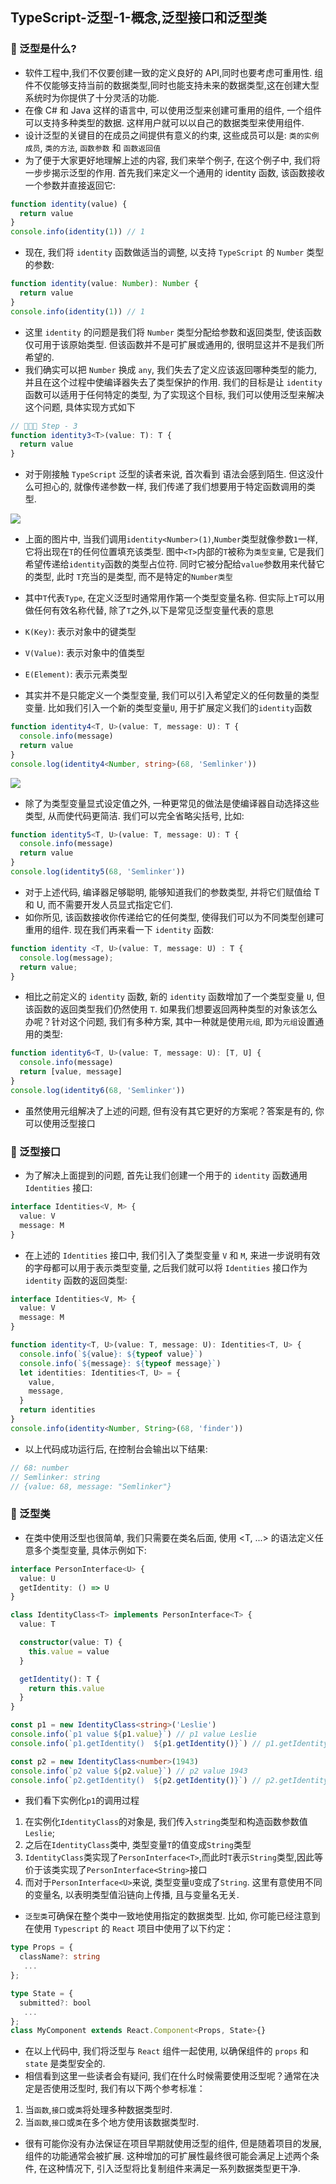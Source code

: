 ## TypeScript-泛型-1-概念,泛型接口和泛型类


### 🚀 泛型是什么?
- 软件工程中,我们不仅要创建一致的定义良好的 API,同时也要考虑可重用性. 组件不仅能够支持当前的数据类型,同时也能支持未来的数据类型,这在创建大型系统时为你提供了十分灵活的功能.
- 在像 C# 和 Java 这样的语言中, 可以使用泛型来创建可重用的组件, 一个组件可以支持多种类型的数据. 这样用户就可以以自己的数据类型来使用组件. 
- 设计泛型的关键目的在成员之间提供有意义的约束, 这些成员可以是: `类的实例成员`, `类的方法`, `函数参数` 和  `函数返回值`
- 为了便于大家更好地理解上述的内容, 我们来举个例子, 在这个例子中, 我们将一步步揭示泛型的作用. 首先我们来定义一个通用的 identity 函数, 该函数接收一个参数并直接返回它: 
```js
function identity(value) {
  return value
}
console.info(identity(1)) // 1
```
- 现在, 我们将 `identity` 函数做适当的调整, 以支持 `TypeScript` 的 `Number` 类型的参数:
```ts
function identity(value: Number): Number {
  return value
}
console.info(identity(1)) // 1
```
- 这里 `identity` 的问题是我们将 `Number` 类型分配给参数和返回类型, 使该函数仅可用于该原始类型. 但该函数并不是可扩展或通用的, 很明显这并不是我们所希望的. 
- 我们确实可以把 `Number` 换成 `any`, 我们失去了定义应该返回哪种类型的能力, 并且在这个过程中使编译器失去了类型保护的作用. 我们的目标是让 `identity` 函数可以适用于任何特定的类型, 为了实现这个目标, 我们可以使用泛型来解决这个问题, 具体实现方式如下
```ts
// 🚀🚀🚀 Step - 3
function identity3<T>(value: T): T {
  return value
}
```
- 对于刚接触 `TypeScript` 泛型的读者来说, 首次看到 <T> 语法会感到陌生. 但这没什么可担心的, 就像传递参数一样, 我们传递了我们想要用于特定函数调用的类型. 

<img src="./../../images/mds/ts-t-1.png">

- 上面的图片中, 当我们调用`identity<Number>(1)`,`Number`类型就像参数`1`一样, 它将出现在`T`的任何位置填充该类型. 图中`<T>`内部的`T`被称为`类型变量`, 它是我们希望传递给`identity`函数的类型占位符. 同时它被分配给`value`参数用来代替它的类型, 此时 `T`充当的是类型, 而不是特定的`Number类型`
- 其中`T`代表`Type`, 在定义泛型时通常用作第一个类型变量名称. 但实际上`T`可以用做任何有效名称代替, 除了`T`之外,以下是常见泛型变量代表的意思
- `K(Key)`: 表示对象中的键类型
- `V(Value)`: 表示对象中的值类型
- `E(Element)`: 表示元素类型

- 其实并不是只能定义一个类型变量, 我们可以引入希望定义的任何数量的类型变量. 比如我们引入一个新的类型变量`U`, 用于扩展定义我们的`identity`函数
```ts
function identity4<T, U>(value: T, message: U): T {
  console.info(message)
  return value
}
console.log(identity4<Number, string>(68, 'Semlinker'))
```
<img src="./../../images/mds/ts-t-2.png">

- 除了为类型变量显式设定值之外, 一种更常见的做法是使编译器自动选择这些类型, 从而使代码更简洁. 我们可以完全省略尖括号, 比如: 
```ts
function identity5<T, U>(value: T, message: U): T {
  console.info(message)
  return value
}
console.log(identity5(68, 'Semlinker'))
```
- 对于上述代码, 编译器足够聪明, 能够知道我们的参数类型, 并将它们赋值给 T 和 U, 而不需要开发人员显式指定它们.
- 如你所见, 该函数接收你传递给它的任何类型, 使得我们可以为不同类型创建可重用的组件. 现在我们再来看一下 `identity` 函数: 
```ts
function identity <T, U>(value: T, message: U) : T {
  console.log(message);
  return value;
}
```
- 相比之前定义的 `identity` 函数, 新的 `identity` 函数增加了一个类型变量 `U`, 但该函数的返回类型我们仍然使用 `T`. 如果我们想要返回两种类型的对象该怎么办呢？针对这个问题, 我们有多种方案, 其中一种就是使用`元组`, 即为`元组`设置通用的类型: 
```ts
function identity6<T, U>(value: T, message: U): [T, U] {
  console.info(message)
  return [value, message]
}
console.log(identity6(68, 'Semlinker'))
```
- 虽然使用元组解决了上述的问题, 但有没有其它更好的方案呢？答案是有的, 你可以使用泛型接口


### 🚀 泛型接口
- 为了解决上面提到的问题, 首先让我们创建一个用于的 `identity` 函数通用 `Identities` 接口:
```ts
interface Identities<V, M> {
  value: V
  message: M
}
```
- 在上述的 `Identities` 接口中, 我们引入了类型变量 `V` 和 `M`, 来进一步说明有效的字母都可以用于表示类型变量, 之后我们就可以将 `Identities` 接口作为 `identity` 函数的返回类型:
```ts
interface Identities<V, M> {
  value: V
  message: M
}

function identity<T, U>(value: T, message: U): Identities<T, U> {
  console.info(`${value}: ${typeof value}`)
  console.info(`${message}: ${typeof message}`)
  let identities: Identities<T, U> = {
    value,
    message,
  }
  return identities
}
console.info(identity<Number, String>(68, 'finder'))
```
- 以上代码成功运行后, 在控制台会输出以下结果:
```js
// 68: number
// Semlinker: string
// {value: 68, message: "Semlinker"}
```

### 🚀 泛型类
- 在类中使用泛型也很简单, 我们只需要在类名后面, 使用 <T, ...> 的语法定义任意多个类型变量, 具体示例如下:
```ts
interface PersonInterface<U> {
  value: U
  getIdentity: () => U
}

class IdentityClass<T> implements PersonInterface<T> {
  value: T

  constructor(value: T) {
    this.value = value
  }

  getIdentity(): T {
    return this.value
  }
}

const p1 = new IdentityClass<string>('Leslie')
console.info(`p1 value ${p1.value}`) // p1 value Leslie
console.info(`p1.getIdentity()  ${p1.getIdentity()}`) // p1.getIdentity()  Leslie

const p2 = new IdentityClass<number>(1943)
console.info(`p2 value ${p2.value}`) // p2 value 1943
console.info(`p2.getIdentity()  ${p2.getIdentity()}`) // p2.getIdentity()  1943
```
- 我们看下实例化`p1`的调用过程
1. 在实例化`IdentityClass`的对象是, 我们传入`string`类型和构造函数参数值`Leslie`;
2. 之后在`IdentityClass`类中, 类型变量`T`的值变成`String`类型
3. `IdentityClass`类实现了`PersonInterface<T>`,而此时`T`表示`String`类型,因此等价于该类实现了`PersonInterface<String>`接口
4. 而对于`PersonInterface<U>`来说, 类型变量`U`变成了`String`. 这里有意使用不同的变量名, 以表明类型值沿链向上传播, 且与变量名无关.

- `泛型类`可确保在整个类中一致地使用指定的数据类型. 比如, 你可能已经注意到在使用 `Typescript` 的 `React` 项目中使用了以下约定：
```ts
type Props = {
  className?: string
   ...
};

type State = {
  submitted?: bool
   ...
};
class MyComponent extends React.Component<Props, State>{}
```
- 在以上代码中, 我们将泛型与 `React` 组件一起使用, 以确保组件的 `props` 和 `state` 是类型安全的.
- 相信看到这里一些读者会有疑问, 我们在什么时候需要使用泛型呢？通常在决定是否使用泛型时, 我们有以下两个参考标准：
1. 当`函数`,`接口`或`类`将处理多种数据类型时.
2. 当`函数`,`接口`或`类`在多个地方使用该数据类型时.

- 很有可能你没有办法保证在项目早期就使用泛型的组件, 但是随着项目的发展, 组件的功能通常会被扩展. 这种增加的可扩展性最终很可能会满足上述两个条件, 在这种情况下, 引入泛型将比复制组件来满足一系列数据类型更干净. 

